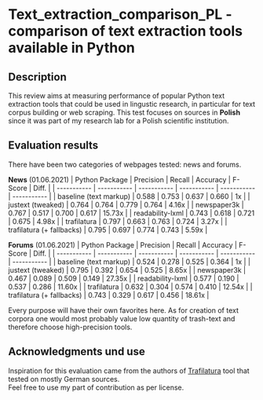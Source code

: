 Text_extraction_comparison_PL - comparison of text extraction tools available in Python
===============================================================

Description
-----------
This review aims at measuring performance of popular Python text extraction tools that could be used in lingustic research, in particular for text corpus building or web scraping. This test focuses on sources in **Polish** since it was part of my research lab for a Polish scientific institution.  


Evaluation results
-----------
There have been two categories of webpages tested: news and forums.  

**News** (01.06.2021)
| Python Package | Precision | Recall | Accuracy | F-Score | Diff. |
| ----------- | ----------- | ----------- | ----------- | ----------- | ----------- |
| baseline (text markup) | 0.588 | 0.753 | 0.637 | 0.660 | 1x |
| justext (tweaked) | 0.764 | 0.764 | 0.779 | 0.764 | 4.16x |
| newspaper3k | 0.767 | 0.517 | 0.700 | 0.617 | 15.73x |
| readability-lxml | 0.743 | 0.618 | 0.721 | 0.675 | 4.98x |
| trafilatura | 0.797 | 0.663 | 0.763 | 0.724 | 3.27x |
| trafilatura (+ fallbacks) | 0.795 | 0.697 | 0.774 | 0.743 | 5.59x |

**Forums** (01.06.2021)
| Python Package | Precision | Recall | Accuracy | F-Score | Diff. |
| ----------- | ----------- | ----------- | ----------- | ----------- | ----------- |
| baseline (text markup) | 0.524 | 0.278 | 0.525 | 0.364 | 1x |
| justext (tweaked) | 0.795 | 0.392 | 0.654 | 0.525 | 8.65x |
| newspaper3k | 0.467 | 0.089 | 0.509 | 0.149 | 27.35x |
| readability-lxml | 0.577 | 0.190 | 0.537 | 0.286 | 11.60x |
| trafilatura | 0.632 | 0.304 | 0.574 | 0.410 | 12.54x |
| trafilatura (+ fallbacks) | 0.743 | 0.329 | 0.617 | 0.456 | 18.61x |

Every purpose will have their own favorites here. As for creation of text corpora one would most probably value low quantity of trash-text and therefore choose high-precision tools.

Acknowledgments und use
-------

Inspiration for this evaluation came from the authors of [Trafilatura](https://github.com/adbar/trafilatura) tool that tested on mostly German sources.  
Feel free to use my part of contribution as per license.
